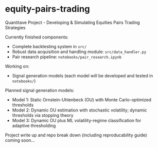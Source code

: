 # equity-pairs-trading

Quantitave Project - Developing & Simulating Equities Pairs Trading Strategies

Currently finished components:
- Complete backtesting system in <code>src/</code>
- Robust data acquisition and handling module: <code>src/data_handler.py</code>
- Pair research pipeline: <code>notebooks/pair_research.ipynb</code>

Working on:
- Signal generation models (each model will be developed and tested in <code>notebooks/</code>)

Planned signal generation models:  
- Model 1: Static Ornstein-Uhlenbeck (OU) with Monte Carlo-optimized thresholds  
-	Model 2: Dynamic OU estimation with stochastic volatility; dynamic thresholds via stopping theory  
- Model 3: Dynamic OU plus ML volatility-regime classification for adaptive thresholding  

Project write up and repo break down (including reproducability guide) coming soon...
